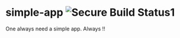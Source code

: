 # simple-app ![Secure Build Status1](https://9.47.224.46:8443/badge.svg)
One always need a simple app. Always !!

